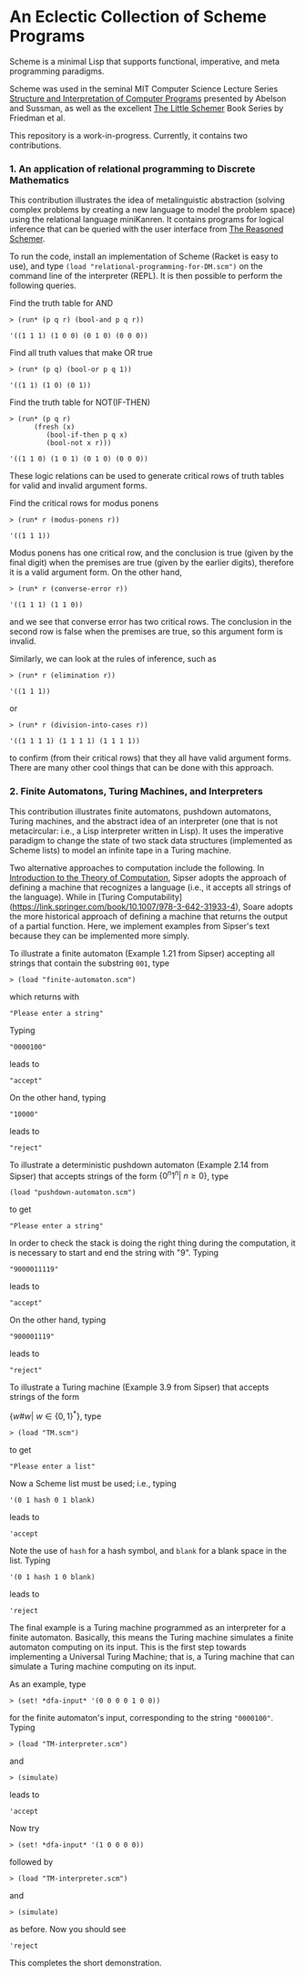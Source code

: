 # An Eclectic Collection of Scheme Programs
Scheme is a minimal Lisp that supports functional, imperative, and meta programming paradigms. 

Scheme was used in the seminal MIT Computer Science Lecture Series [Structure and Interpretation of Computer Programs](https://ocw.mit.edu/courses/6-001-structure-and-interpretation-of-computer-programs-spring-2005/video_galleries/video-lectures/) presented by Abelson and Sussman, as well as the excellent [The Little Schemer](https://mitpress.mit.edu/9780262560993/the-little-schemer/) Book Series by Friedman et al.

This repository is a work-in-progress. Currently, it contains two contributions.

### 1. An application of relational programming to Discrete Mathematics
This contribution illustrates the idea of metalinguistic abstraction (solving complex problems by creating a new language to model the problem space) using the relational language miniKanren. It contains programs for logical inference that can be queried with the user interface from [The Reasoned Schemer](https://mitpress.mit.edu/9780262535519/the-reasoned-schemer/). 

To run the code, install an implementation of Scheme (Racket is easy to use), and type `(load "relational-programming-for-DM.scm")` on the command line of the interpreter (REPL). It is then possible to perform the following queries.

Find the truth table for AND

`> (run* (p q r) (bool-and p q r))`

`'((1 1 1) (1 0 0) (0 1 0) (0 0 0))`

Find all truth values that make OR true 

`> (run* (p q) (bool-or p q 1))`

`'((1 1) (1 0) (0 1))`

Find the truth table for NOT(IF-THEN)

```none
> (run* (p q r)
      (fresh (x)
	     (bool-if-then p q x)
	     (bool-not x r)))
```

`'((1 1 0) (1 0 1) (0 1 0) (0 0 0))`

These logic relations can be used to generate critical rows of truth tables for valid and invalid argument forms.

Find the critical rows for modus ponens

`> (run* r (modus-ponens r))`

`'((1 1 1))`

Modus ponens has one critical row, and the conclusion is true (given by the final digit) when the premises are true (given by the earlier digits), therefore it is a valid argument form. On the other hand,

`> (run* r (converse-error r))`

`'((1 1 1) (1 1 0))`

and we see that converse error has two critical rows. The conclusion in the second row is false when the premises are true, so this argument form is invalid. 

Similarly, we can look at the rules of inference, such as  

`> (run* r (elimination r))`

`'((1 1 1))`

or

`> (run* r (division-into-cases r))`

`'((1 1 1 1) (1 1 1 1) (1 1 1 1))`

to confirm (from their critical rows) that they all have valid argument forms. There are many other cool things that can be done with this approach.

### 2. Finite Automatons, Turing Machines, and Interpreters

This contribution illustrates finite automatons, pushdown automatons, Turing machines, and the abstract idea of an interpreter (one that is not metacircular: i.e., a Lisp interpreter written in Lisp). It uses the imperative paradigm to change the state of two stack data structures (implemented as Scheme lists) to model an infinite tape in a Turing machine. 

Two alternative approaches to computation include the following. In [Introduction to the Theory of Computation](https://au.cengage.com/c/introduction-to-the-theory-of-computation-3e-sipser/9781133187790/), Sipser adopts the approach of defining a machine that recognizes a language (i.e., it accepts all strings of the language). While in [Turing Computability] (https://link.springer.com/book/10.1007/978-3-642-31933-4), Soare adopts the more historical approach of defining a machine that returns the output of a partial function. Here, we implement examples from Sipser's text because they can be implemented more simply. 

To illustrate a finite automaton (Example 1.21 from Sipser) accepting all strings that contain the substring $\texttt{001}$, type 

`> (load "finite-automaton.scm")`

which returns with

`"Please enter a string"`

Typing

`"0000100"`

leads to

`"accept"`

On the other hand, typing

`"10000"`

leads to

`"reject"`

To illustrate a deterministic pushdown automaton (Example 2.14 from Sipser) that accepts strings of the form $\{0^n1^n|\ n\geq 0\}$, type 

`(load "pushdown-automaton.scm")`

to get

`"Please enter a string"`

In order to check the stack is doing the right thing during the computation, it is necessary to start and end the string with "9". Typing

`"9000011119"`

leads to

`"accept"`

On the other hand, typing

`"900001119"`

leads to

`"reject"`

To illustrate a Turing machine (Example 3.9 from Sipser) that accepts strings of the form 

$\{w \# w|\ w\in \{0,1\}^*\}$, type 

`> (load "TM.scm")`

to get

`"Please enter a list"`

Now a Scheme list must be used; i.e., typing

`'(0 1 hash 0 1 blank)`

leads to

`'accept`

Note the use of `hash` for a hash symbol, and `blank` for a blank space in the list. Typing

`'(0 1 hash 1 0 blank)`

leads to

`'reject`

The final example is a Turing machine programmed as an interpreter for a finite automaton. Basically, this means the Turing machine simulates a finite automaton computing on its input. This is the first step towards implementing a Universal Turing Machine; that is, a Turing machine that can simulate a Turing machine computing on its input.

As an example, type

`> (set! *dfa-input* '(0 0 0 0 1 0 0))`

for the finite automaton's input, corresponding to the string `"0000100"`. Typing

`> (load "TM-interpreter.scm")` 

and 

`> (simulate)`

leads to

`'accept`

Now try 

`> (set! *dfa-input* '(1 0 0 0 0))`

followed by 

`> (load "TM-interpreter.scm")` 

and 

`> (simulate)`

as before. Now you should see

`'reject`

This completes the short demonstration.
